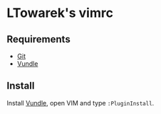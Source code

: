 # LTowarek's vimrc

## Requirements
  * [Git](https://git-scm.com/)
  * [Vundle](https://github.com/gmarik/vundle)

## Install
Install [Vundle](https://github.com/VundleVim/Vundle.vim#quick-start), open VIM and type `:PluginInstall`.
